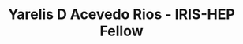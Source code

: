 ---
layout: fellow
pagetype: fellow
shortname: YarelisAcevedo
permalink: /fellows/YarelisAcevedo.html
fellow-name: Yarelis D Acevedo Rios
title: Yarelis D Acevedo Rios - IRIS-HEP Fellow
active: false
dates:
  start: 2023-04-17
  end: 2023-06-05
photo: /assets/images/team/fellows-2023/Yarelis-Acevedo.jpg
institution: University of Puerto Rico
e-mail: yarelis.acevedo@upr.edu
focus-area: ssc
challenge-area:
project_title: Creating a lesson unit tests for the HSF Analysis Preservation Training
project_goal: >
  The HSF Analysis Preservation Training is made of several training modules: Docker,
  Singularity/Apptainer, and CI/CD using GitHub Actions or GitLab CI/CD. Part of the
  CI/CD training is a very short introduction to pytest for unit testing in python.
  However, it currently offers barely more than a glimpse. While numerous other trainings
  introduce pytest in much more depth, they can be overwhelming for students, or otherwise
  don't fit with the training paradim of the lesson. This project creates a dedicated
  lesson on pytest that fits well with the remaining material of the Analysis Preservation
  Training.
mentors:
- Kilian Lieret (Princeton University)
proposal: /assets/pdf/fellows-2023/proposal-yarelis-acevedo.pdf
presentations: []
current_status:
github-username: YarelisAcevedo
funding-source: nsf
---